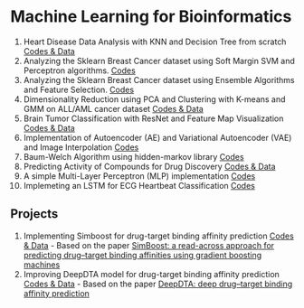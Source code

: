 # Machine Learning for Bioinformatics


1. Heart Disease Data Analysis with KNN and Decision Tree from scratch [Codes & Data](https://github.com/ytabatabaee/Machine-Learning-for-Bioinformatics/tree/master/knn_decision_tree)
2. Analyzing the Sklearn Breast Cancer dataset using Soft Margin SVM and Perceptron algorithms. [Codes](https://github.com/ytabatabaee/Machine-Learning-for-Bioinformatics/tree/master/svm_perceptron)
3. Analyzing the Sklearn Breast Cancer dataset using Ensemble Algorithms and Feature Selection. [Codes](https://github.com/ytabatabaee/Machine-Learning-for-Bioinformatics/tree/master/ensemble_feature_selection)
4. Dimensionality Reduction using PCA and Clustering with K-means and GMM on ALL/AML cancer dataset [Codes & Data](https://github.com/ytabatabaee/Machine-Learning-for-Bioinformatics/tree/master/clustering)
5. Brain Tumor Classification with ResNet and Feature Map Visualization [Codes & Data](https://github.com/ytabatabaee/Machine-Learning-for-Bioinformatics/tree/master/cnn)
6. Implementation of Autoencoder (AE) and Variational Autoencoder (VAE) and Image Interpolation [Codes](https://github.com/ytabatabaee/Machine-Learning-for-Bioinformatics/tree/master/vae) 
7. Baum-Welch Algorithm using hidden-markov library [Codes](https://github.com/ytabatabaee/Machine-Learning-for-Bioinformatics/tree/master/hmm)
8. Predicting Activity of Compounds for Drug Discovery [Codes & Data](https://github.com/ytabatabaee/Machine-Learning-for-Bioinformatics/tree/master/final)
9. A simple Multi-Layer Perceptron (MLP) implementation [Codes](https://github.com/ytabatabaee/Machine-Learning-for-Bioinformatics/tree/master/mlp)
10. Implemeting an LSTM for ECG Heartbeat Classification [Codes](https://github.com/ytabatabaee/Machine-Learning-for-Bioinformatics/tree/master/rnn)



## Projects
1. Implementing Simboost for drug-target binding affinity prediction [Codes & Data](https://github.com/ytabatabaee/Machine-Learning-for-Bioinformatics/tree/master/project1_simboost) - Based on the paper [SimBoost: a read-across approach for predicting drug–target binding affinities using gradient boosting machines](https://github.com/ytabatabaee/Machine-Learning-for-Bioinformatics/tree/master/project1_simboost)
2. Improving DeepDTA model for drug-target binding affinity prediction [Codes & Data](https://github.com/ytabatabaee/Machine-Learning-for-Bioinformatics/tree/master/project2) - Based on the paper [DeepDTA: deep drug–target binding affinity prediction](https://academic.oup.com/bioinformatics/article/34/17/i821/5093245)


